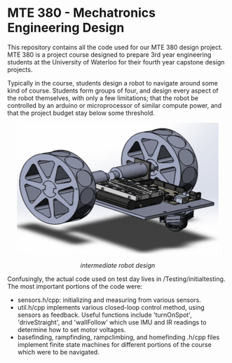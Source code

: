 # MTE 380 - Mechatronics Engineering Design

This repository contains all the code used for our MTE 380 design project. MTE 380 is a project course designed to prepare 3rd year engineering students at the University of Waterloo for their fourth year capstone design projects. 

Typically in the course, students design a robot to navigate around some kind of course. Students form groups of four, and design every aspect of the robot themselves, with only a few limitations; that the robot be controlled by an arduino or microprocessor of similar compute power, and that the project budget stay below some threshold.


<p align="center">
  <img width="460" height="300" src="https://raw.githubusercontent.com/dudds4/LetsGetThisRobot/master/old_robot_design.png">
</p>
<p align="center">
 <i>  intermediate robot design </i>
</p>

Confusingly, the actual code used on test day lives in /Testing/initialtesting. The most important portions of the code were:
 - sensors.h/cpp: initializing and measuring from various sensors.
 - util.h/cpp implements various closed-loop control method, using sensors as feedback. Useful functions include 'turnOnSpot', 'driveStraight', and 'wallFollow' which use IMU and IR readings to determine how to set motor voltages.
 - basefinding, rampfinding, rampclimbing, and homefinding .h/cpp files implement finite state machines for different portions of the course which were to be navigated.

